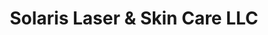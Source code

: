 ---
title: "Solaris Laser & Skin Care LLC"
url: /vienna/solaris-laser-und-skin-care-llc/
shop: Kosmetik
---